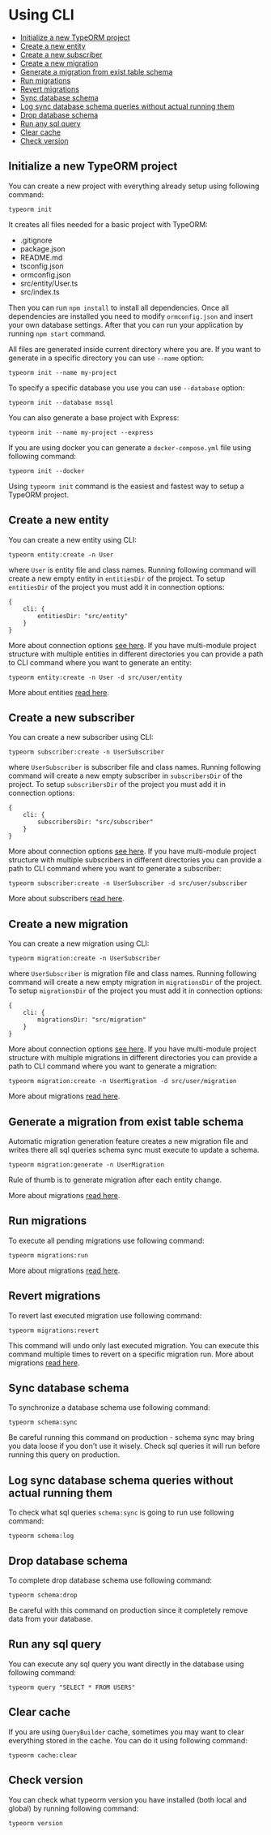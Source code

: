 # Using CLI

* [Initialize a new TypeORM project](#initialize-a-new-typeorm-project)
* [Create a new entity](#create-a-new-entity)
* [Create a new subscriber](#create-a-new-subscriber)
* [Create a new migration](#create-a-new-migration)
* [Generate a migration from exist table schema](#generate-a-migration-from-exist-table-schema)
* [Run migrations](#run-migrations)
* [Revert migrations](#revert-migrations)
* [Sync database schema](#sync-database-schema)
* [Log sync database schema queries without actual running them](#log-sync-database-schema-queries-without-actual-running-them)
* [Drop database schema](#drop-database-schema)
* [Run any sql query](#run-any-sql-query)
* [Clear cache](#clear-cache)
* [Check version](#check-version)

## Initialize a new TypeORM project

You can create a new project with everything already setup using following command:

```
typeorm init
```

It creates all files needed for a basic project with TypeORM:

* .gitignore
* package.json
* README.md
* tsconfig.json
* ormconfig.json
* src/entity/User.ts
* src/index.ts

Then you can run `npm install` to install all dependencies.
Once all dependencies are installed you need to modify `ormconfig.json` and insert your own database settings.
After that you can run your application by running `npm start` command.

All files are generated inside current directory where you are.
If you want to generate in a specific directory you can use `--name` option: 

```
typeorm init --name my-project
```

To specify a specific database you use you can use `--database` option:

```
typeorm init --database mssql
```

You can also generate a base project with Express:

```
typeorm init --name my-project --express
```

If you are using docker you can generate a `docker-compose.yml` file using following command:

```
typeorm init --docker
```

Using `typeorm init` command is the easiest and fastest way to setup a TypeORM project.


## Create a new entity

You can create a new entity using CLI:

```
typeorm entity:create -n User
```

where `User` is entity file and class names. 
Running following command will create a new empty entity in `entitiesDir` of the project.
To setup `entitiesDir` of the project you must add it in connection options:

```
{
    cli: {
        entitiesDir: "src/entity"
    }
}
```

More about connection options [see here](./connection-options.md).
If you have multi-module project structure with multiple entities in different directories
you can provide a path to CLI command where you want to generate an entity:

 
```
typeorm entity:create -n User -d src/user/entity
```

More about entities [read here](./entities.md).

## Create a new subscriber

You can create a new subscriber using CLI:

```
typeorm subscriber:create -n UserSubscriber
```

where `UserSubscriber` is subscriber file and class names. 
Running following command will create a new empty subscriber in `subscribersDir` of the project.
To setup `subscribersDir` of the project you must add it in connection options:

```
{
    cli: {
        subscribersDir: "src/subscriber"
    }
}
```

More about connection options [see here](./connection-options.md).
If you have multi-module project structure with multiple subscribers in different directories
you can provide a path to CLI command where you want to generate a subscriber:

 
```
typeorm subscriber:create -n UserSubscriber -d src/user/subscriber
```

More about subscribers [read here](./listeners-and-subscribers.md).

## Create a new migration

You can create a new migration using CLI:

```
typeorm migration:create -n UserSubscriber
```

where `UserSubscriber` is migration file and class names. 
Running following command will create a new empty migration in `migrationsDir` of the project.
To setup `migrationsDir` of the project you must add it in connection options:

```
{
    cli: {
        migrationsDir: "src/migration"
    }
}
```

More about connection options [see here](./connection-options.md).
If you have multi-module project structure with multiple migrations in different directories
you can provide a path to CLI command where you want to generate a migration:

```
typeorm migration:create -n UserMigration -d src/user/migration
```

More about migrations [read here](./migrations.md).

## Generate a migration from exist table schema

Automatic migration generation feature creates a new migration file
and writes there all sql queries schema sync must execute to update a schema.

```
typeorm migration:generate -n UserMigration
```

Rule of thumb is to generate migration after each entity change.

More about migrations [read here](./migrations.md).

## Run migrations

To execute all pending migrations use following command:

```
typeorm migrations:run
```

More about migrations [read here](./migrations.md).

## Revert migrations

To revert last executed migration use following command:

```
typeorm migrations:revert
```

This command will undo only last executed migration.
You can execute this command multiple times to revert on a specific migration run.
More about migrations [read here](./migrations.md).

## Sync database schema

To synchronize a database schema use following command:
```
typeorm schema:sync
```

Be careful running this command on production - 
schema sync may bring you data loose if you don't use it wisely.
Check sql queries it will run before running this query on production.

## Log sync database schema queries without actual running them

To check what sql queries `schema:sync` is going to run use following command:

```
typeorm schema:log
```

## Drop database schema

To complete drop database schema use following command:

```
typeorm schema:drop
```

Be careful with this command on production since it completely remove data from your database.

## Run any sql query

You can execute any sql query you want directly in the database using following command:

```
typeorm query "SELECT * FROM USERS"
```

## Clear cache

If you are using `QueryBuilder` cache, sometimes you may want to clear everything stored in the cache. 
You can do it using following command:

```
typeorm cache:clear
```

## Check version

You can check what typeorm version you have installed (both local and global) by running following command:

```
typeorm version
```